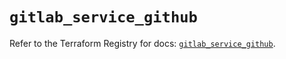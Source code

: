 # `gitlab_service_github`

Refer to the Terraform Registry for docs: [`gitlab_service_github`](https://registry.terraform.io/providers/gitlabhq/gitlab/17.6.0/docs/resources/service_github).
